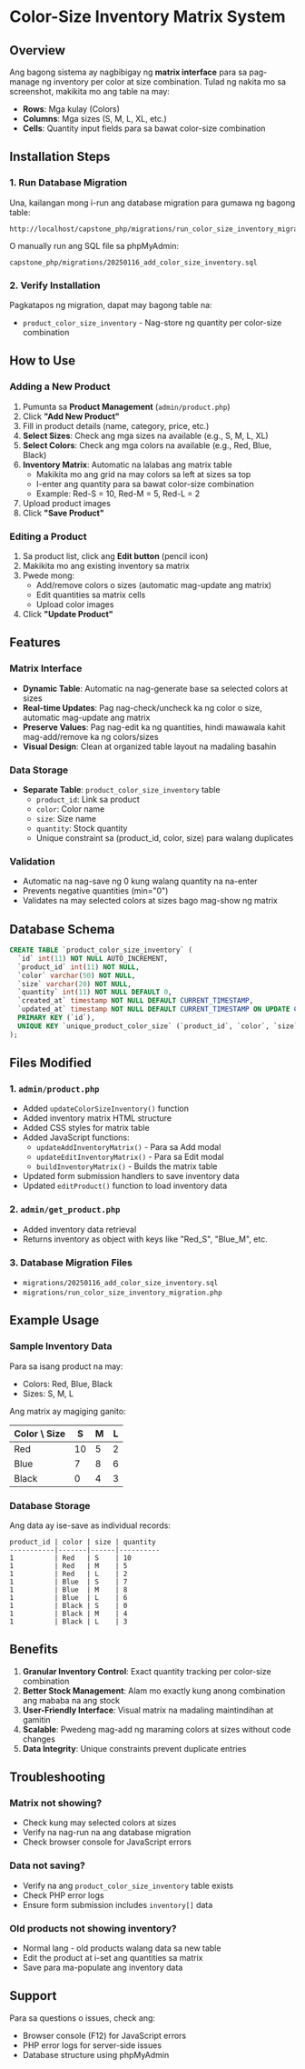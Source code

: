 # Color-Size Inventory Matrix System

## Overview
Ang bagong sistema ay nagbibigay ng **matrix interface** para sa pag-manage ng inventory per color at size combination. Tulad ng nakita mo sa screenshot, makikita mo ang table na may:
- **Rows**: Mga kulay (Colors)
- **Columns**: Mga sizes (S, M, L, XL, etc.)
- **Cells**: Quantity input fields para sa bawat color-size combination

## Installation Steps

### 1. Run Database Migration
Una, kailangan mong i-run ang database migration para gumawa ng bagong table:

```
http://localhost/capstone_php/migrations/run_color_size_inventory_migration.php
```

O manually run ang SQL file sa phpMyAdmin:
```
capstone_php/migrations/20250116_add_color_size_inventory.sql
```

### 2. Verify Installation
Pagkatapos ng migration, dapat may bagong table na:
- `product_color_size_inventory` - Nag-store ng quantity per color-size combination

## How to Use

### Adding a New Product
1. Pumunta sa **Product Management** (`admin/product.php`)
2. Click **"Add New Product"**
3. Fill in product details (name, category, price, etc.)
4. **Select Sizes**: Check ang mga sizes na available (e.g., S, M, L, XL)
5. **Select Colors**: Check ang mga colors na available (e.g., Red, Blue, Black)
6. **Inventory Matrix**: Automatic na lalabas ang matrix table
   - Makikita mo ang grid na may colors sa left at sizes sa top
   - I-enter ang quantity para sa bawat color-size combination
   - Example: Red-S = 10, Red-M = 5, Red-L = 2
7. Upload product images
8. Click **"Save Product"**

### Editing a Product
1. Sa product list, click ang **Edit button** (pencil icon)
2. Makikita mo ang existing inventory sa matrix
3. Pwede mong:
   - Add/remove colors o sizes (automatic mag-update ang matrix)
   - Edit quantities sa matrix cells
   - Upload color images
4. Click **"Update Product"**

## Features

### Matrix Interface
- **Dynamic Table**: Automatic na nag-generate base sa selected colors at sizes
- **Real-time Updates**: Pag nag-check/uncheck ka ng color o size, automatic mag-update ang matrix
- **Preserve Values**: Pag nag-edit ka ng quantities, hindi mawawala kahit mag-add/remove ka ng colors/sizes
- **Visual Design**: Clean at organized table layout na madaling basahin

### Data Storage
- **Separate Table**: `product_color_size_inventory` table
  - `product_id`: Link sa product
  - `color`: Color name
  - `size`: Size name
  - `quantity`: Stock quantity
  - Unique constraint sa (product_id, color, size) para walang duplicates

### Validation
- Automatic na nag-save ng 0 kung walang quantity na na-enter
- Prevents negative quantities (min="0")
- Validates na may selected colors at sizes bago mag-show ng matrix

## Database Schema

```sql
CREATE TABLE `product_color_size_inventory` (
  `id` int(11) NOT NULL AUTO_INCREMENT,
  `product_id` int(11) NOT NULL,
  `color` varchar(50) NOT NULL,
  `size` varchar(20) NOT NULL,
  `quantity` int(11) NOT NULL DEFAULT 0,
  `created_at` timestamp NOT NULL DEFAULT CURRENT_TIMESTAMP,
  `updated_at` timestamp NOT NULL DEFAULT CURRENT_TIMESTAMP ON UPDATE CURRENT_TIMESTAMP,
  PRIMARY KEY (`id`),
  UNIQUE KEY `unique_product_color_size` (`product_id`, `color`, `size`)
);
```

## Files Modified

### 1. `admin/product.php`
- Added `updateColorSizeInventory()` function
- Added inventory matrix HTML structure
- Added CSS styles for matrix table
- Added JavaScript functions:
  - `updateAddInventoryMatrix()` - Para sa Add modal
  - `updateEditInventoryMatrix()` - Para sa Edit modal
  - `buildInventoryMatrix()` - Builds the matrix table
- Updated form submission handlers to save inventory data
- Updated `editProduct()` function to load inventory data

### 2. `admin/get_product.php`
- Added inventory data retrieval
- Returns inventory as object with keys like "Red_S", "Blue_M", etc.

### 3. Database Migration Files
- `migrations/20250116_add_color_size_inventory.sql`
- `migrations/run_color_size_inventory_migration.php`

## Example Usage

### Sample Inventory Data
Para sa isang product na may:
- Colors: Red, Blue, Black
- Sizes: S, M, L

Ang matrix ay magiging ganito:

| Color \ Size | S  | M | L |
|--------------|----|----|---|
| Red          | 10 | 5  | 2 |
| Blue         | 7  | 8  | 6 |
| Black        | 0  | 4  | 3 |

### Database Storage
Ang data ay ise-save as individual records:
```
product_id | color | size | quantity
-----------|-------|------|----------
1          | Red   | S    | 10
1          | Red   | M    | 5
1          | Red   | L    | 2
1          | Blue  | S    | 7
1          | Blue  | M    | 8
1          | Blue  | L    | 6
1          | Black | S    | 0
1          | Black | M    | 4
1          | Black | L    | 3
```

## Benefits

1. **Granular Inventory Control**: Exact quantity tracking per color-size combination
2. **Better Stock Management**: Alam mo exactly kung anong combination ang mababa na ang stock
3. **User-Friendly Interface**: Visual matrix na madaling maintindihan at gamitin
4. **Scalable**: Pwedeng mag-add ng maraming colors at sizes without code changes
5. **Data Integrity**: Unique constraints prevent duplicate entries

## Troubleshooting

### Matrix not showing?
- Check kung may selected colors at sizes
- Verify na nag-run na ang database migration
- Check browser console for JavaScript errors

### Data not saving?
- Verify na ang `product_color_size_inventory` table exists
- Check PHP error logs
- Ensure form submission includes `inventory[]` data

### Old products not showing inventory?
- Normal lang - old products walang data sa new table
- Edit the product at i-set ang quantities sa matrix
- Save para ma-populate ang inventory data

## Support
Para sa questions o issues, check ang:
- Browser console (F12) for JavaScript errors
- PHP error logs for server-side issues
- Database structure using phpMyAdmin
